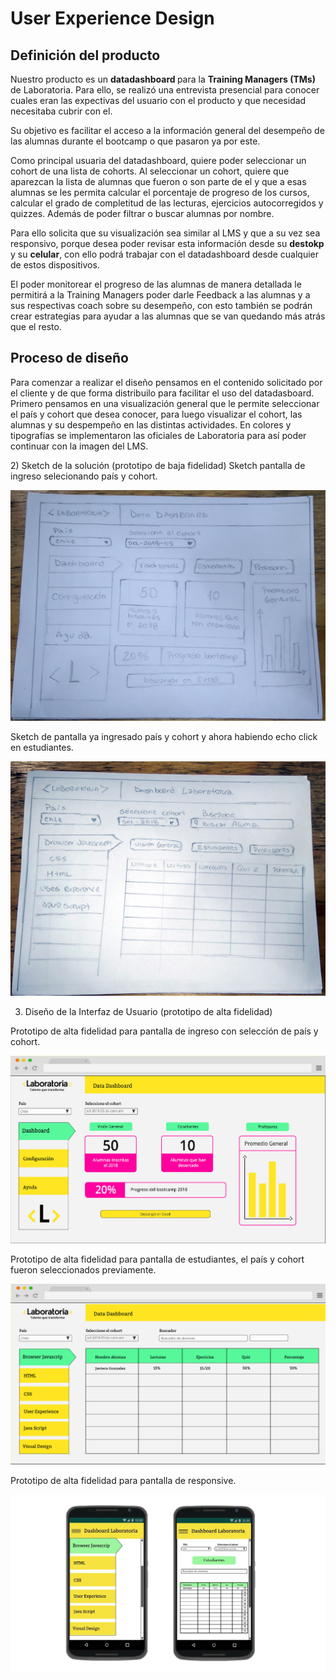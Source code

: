 <h1> User Experience Design </h1>
<h2> Definición del producto </h2>
<p> Nuestro producto es un <b> datadashboard </b> para la <b>Training Managers (TMs)</b> de Laboratoria. Para ello, se realizó una entrevista presencial para conocer cuales eran las expectivas del usuario con el producto y que necesidad necesitaba cubrir con el.</p>

Su objetivo es facilitar el acceso a la información general del desempeño de las alumnas durante el bootcamp o que pasaron ya por este. 

Como principal usuaria del datadashboard, quiere poder seleccionar un cohort de una lista de cohorts. Al seleccionar un cohort, quiere que aparezcan la lista de alumnas que fueron o son parte de el y que a esas alumnas se les permita calcular el porcentaje de progreso de los cursos, calcular el grado de completitud de las lecturas, ejercicios autocorregidos y quizzes. Además de poder filtrar o buscar alumnas por nombre. 

Para ello solicita que su visualización sea similar al LMS y que a su vez sea responsivo, porque desea poder revisar esta información desde su <b>destokp</b> y su <b>celular</b>, con ello podrá trabajar con el datadashboard desde cualquier de estos dispositivos. 

El poder monitorear el progreso de las alumnas de manera detallada le permitirá a la Training Managers poder darle Feedback a las alumnas y a sus respectivas coach sobre su desempeño, con esto también se podrán crear estrategias para ayudar a las alumnas que se van quedando más atrás que el resto. 

<h2> Proceso de diseño </h2>

<p> Para comenzar a realizar el diseño pensamos en el contenido solicitado por el cliente y de que forma distribuilo para facilitar el uso del datadasboard. 
Primero pensamos en una visualización general que le permite seleccionar el país y cohort que desea conocer, para luego visualizar el cohort, las alumnas y su despempeño en las distintas actividades.
En colores y tipografías se implementaron las oficiales de Laboratoria para así poder continuar con la imagen del LMS. </p>
2) Sketch de la solución (prototipo de baja fidelidad)
Sketch pantalla de ingreso selecionando país y cohort.

![GitHub Logo](src/img/sketchpantallageneraluno.jpg)

Sketch de pantalla ya ingresado país y cohort y ahora habiendo echo click en estudiantes.

![GitHub Logo](src/img/sketchpantallageneraldos.jpg)


3) Diseño de la Interfaz de Usuario (prototipo de alta fidelidad)

Prototipo de alta fidelidad para pantalla de ingreso con selección de país y cohort.

![GitHub Logo](src/img/prototipo-01.jpg)

Prototipo de alta fidelidad para pantalla de estudiantes, el país y cohort fueron seleccionados previamente. 

![GitHub Logo](src/img/prototipo-02.png)

Prototipo de alta fidelidad para pantalla de responsive. 

![GitHub Logo](src/img/prototipo-celular.jpg)

